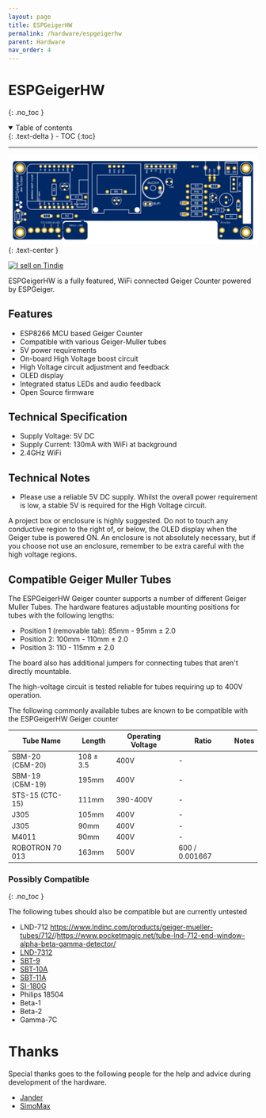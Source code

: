 ```yaml
---
layout: page
title: ESPGeigerHW
permalink: /hardware/espgeigerhw
parent: Hardware
nav_order: 4
---
```

<style>
#espghwimg {
  width: 100%;
  max-height: 300px;
}
</style>
# ESPGeigerHW
{: .no_toc }

<details open markdown="block">
  <summary>
    Table of contents
  </summary>
  {: .text-delta }
- TOC
{:toc}
</details>

---

<img id="espghwimg" src="../img/ESPGeiger-HW-v4.svg" alt="ESPGeigerHW board">
{: .text-center }

<a href="https://www.tindie.com/stores/espgeiger/?ref=offsite_badges&utm_source=sellers_paulstead&utm_medium=badges&utm_campaign=badge_medium"><img src="https://d2ss6ovg47m0r5.cloudfront.net/badges/tindie-mediums.png" alt="I sell on Tindie" width="150" height="78"></a>

ESPGeigerHW is a fully featured, WiFi connected Geiger Counter powered by ESPGeiger.

## Features

- ESP8266 MCU based Geiger Counter
- Compatible with various Geiger-Muller tubes
- 5V power requirements
- On-board High Voltage boost circuit
- High Voltage circuit adjustment and feedback
- OLED display
- Integrated status LEDs and audio feedback
- Open Source firmware

## Technical Specification

- Supply Voltage: 5V DC
- Supply Current: 130mA with WiFi at background
- 2.4GHz WiFi

## Technical Notes

- Please use a reliable 5V DC supply. Whilst the overall power requirement is low, a stable 5V is required for the High Voltage circuit.

A project box or enclosure is highly suggested. Do not to touch any conductive region to the right of, or below, the OLED display when the Geiger tube is powered ON. An enclosure is not absolutely necessary, but if you choose not use an enclosure, remember to be extra careful with the high voltage regions.

## Compatible Geiger Muller Tubes

The ESPGeigerHW Geiger counter supports a number of different Geiger Muller Tubes. The hardware features adjustable mounting positions for tubes with the following lengths:

- Position 1 (removable tab): 85mm - 95mm ± 2.0
- Position 2: 100mm - 110mm ± 2.0
- Position 3: 110 - 115mm ± 2.0

The board also has additional jumpers for connecting tubes that aren't directly mountable.

The high-voltage circuit is tested reliable for tubes requiring up to 400V operation.

The following commonly available tubes are known to be compatible with the ESPGeigerHW Geiger counter

| Tube Name | Length | Operating Voltage | Ratio | Notes |
|---|---|---|---|---|
SBM-20 (СБМ-20) | 108 ± 3.5 | 400V | - | 
SBM-19 (СБМ-19) | 195mm | 400V | - | 
STS-15 (CTC-15) | 111mm | 390-400V | - | 
J305 | 105mm | 400V | - | 
J305 | 90mm | 400V | - | 
M4011 | 90mm | 400V | - | 
ROBOTRON 70 013 | 163mm | 500V | 600 / 0.001667 | 

### Possibly Compatible
{: .no_toc }

The following tubes should also be compatible but are currently untested

- LND-712 <https://www.lndinc.com/products/geiger-mueller-tubes/712/>/<https://www.pocketmagic.net/tube-lnd-712-end-window-alpha-beta-gamma-detector/>
- [LND-7312](https://www.lndinc.com/products/geiger-mueller-tubes/7312/)
- [SBT-9](https://www.pocketmagic.net/tube-sbt-9-end-window-geiger-tube/)
- [SBT-10A](https://www.pocketmagic.net/tube-sbt-10a-c%d0%b1t-10a/)
- [SBT-11A](https://www.gstube.com/data/3006/)
- [SI-180G](https://sites.google.com/site/diygeigercounter/technical/gm-tubes-supported)
- Philips 18504
- Beta-1
- Beta-2
- Gamma-7C

# Thanks

Special thanks goes to the following people for the help and advice during development of the hardware.

- [Jander](https://r.jander.me.uk/) 
- [SimoMax](https://radmon.org/index.php/forum/profile/344-simomax)